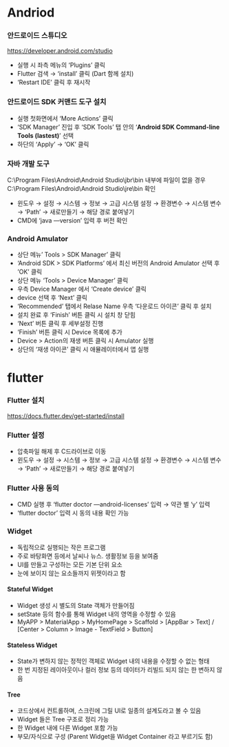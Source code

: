 # Andriod
### 안드로이드 스튜디오
https://developer.android.com/studio
- 실행 시 좌측 메뉴의 ‘Plugins’ 클릭
- Flutter 검색 → ‘install’ 클릭  (Dart 함께 설치)
- ‘Restart IDE’ 클릭 후 재시작

### 안드로이드 SDK 커맨드 도구 설치
- 실행 첫화면에서 ‘More Actions’ 클릭
- ‘SDK Manager’ 진입 후 ‘SDK Tools’ 탭 안의 ‘**Android SDK Command-line Tools (lastest)**’ 선택
- 하단의 ‘Apply’ → ‘OK’ 클릭

### 자바 개발 도구
C:\Program Files\Android\Android Studio\jbr\bin
내부에 파일이 없을 경우 C:\Program Files\Android\Android Studio\jre\bin 확인
- 윈도우 → 설정 → 시스템 → 정보 → 고급 시스템 설정 → 환경변수 → 시스템 변수 → ‘Path’ → 새로만들기 → 해당 경로 붙여넣기  
- CMD에 ‘java —version’ 입력 후 버전 확인

### Android Amulator
- 상단 메뉴’ Tools > SDK Manager’ 클릭
- ‘Android SDK > SDK Platforms’ 에서 최신 버전의 Android Amulator 선택 후 ’OK’ 클릭
- 상단 메뉴 ‘Tools > Device Manager’ 클릭
- 우측 Device Manager 에서 ‘Create device’ 클릭
- device 선택 후 ‘Next’ 클릭
- ‘Recommended’ 탭에서 Relase Name 우측 ‘다운로드 아이콘’ 클릭 후 설치
- 설치 완료 후 ‘Finish’ 버튼 클릭 시 설치 창 닫힘
- ‘Next’ 버튼 클릭 후 세부설정 진행
- ‘Finish’ 버튼 클릭 시 Device 목록에 추가
- Device > Action의 재생 버튼 클릭 시 Amulator 실행
- 상단의 ‘재생 아이콘’ 클릭 시 애뮬레이터에서 앱 실행

# flutter

### Flutter 설치
https://docs.flutter.dev/get-started/install

### Flutter 설정
- 압축파일 해제 후 C드라이브로 이동
- 윈도우 → 설정 → 시스템 → 정보 → 고급 시스템 설정 → 환경변수 → 시스템 변수 → ‘Path’ → 새로만들기 → 해당 경로 붙여넣기

### Flutter 사용 동의
- CMD 실행 후 ‘flutter doctor —android-licenses’ 입력 → 약관 별 ‘y’ 입력
- ‘flutter doctor’ 입력 시 동의 내용 확인 가능

### Widget
- 독립적으로 실행되는 작은 프로그램
- 주로 바탕화면 등에서 날씨나 뉴스. 생활정보 등을 보여줌
- UI를 만들고 구성하는 모든 기본 단위 요소
- 눈에 보이지 않는 요소들까지 위젯이라고 함

#### Stateful Widget
- Widget 생성 시 별도의 State 객체가 만들어짐
- setState 등의 함수를 통해 Widget 내의 영역을 수정할 수 있음
- MyAPP > MaterialApp > MyHomePage > Scaffold > [AppBar > Text] / [Center > Column > Image - TextField > Button]

#### Stateless Widget
- State가 변하지 않는 정적인 객체로 Widget 내의 내용을 수정할 수 없는 형태
- 한 번 지정된 레이아웃이나 컬러 정보 등의 데이터가 리빌드 되지 않는 한 변하지 않음

#### Tree
- 코드상에서 컨트롤하며, 스크린에 그릴 UI로 일종의 설계도라고 볼 수 있음
- Widget 들은 Tree 구조로 정리 가능
- 한 Widget 내에 다른 Widget 포함 가능
- 부모/자식으로 구성 (Parent Widget을 Widget Container 라고 부르기도 함)
